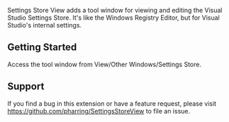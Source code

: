 Settings Store View adds a tool window for viewing and editing the Visual Studio Settings Store. It's like the Windows Registry Editor, but for Visual Studio's internal settings.

## Getting Started
Access the tool window from View/Other Windows/Settings Store.


## Support
If you find a bug in this extension or have a feature request, please visit https://github.com/pharring/SettingsStoreView to file an issue.
